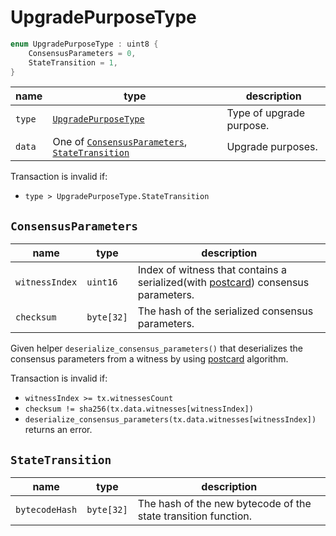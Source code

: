 # UpgradePurposeType

```c++
enum UpgradePurposeType : uint8 {
    ConsensusParameters = 0,
    StateTransition = 1,
}
```

| name   | type                                                                                        | description              |
|--------|---------------------------------------------------------------------------------------------|--------------------------|
| `type` | [`UpgradePurposeType`](#UpgradePurposeType)                                                 | Type of upgrade purpose. |
| `data` | One of [`ConsensusParameters`](#ConsensusParameters), [`StateTransition`](#StateTransition) | Upgrade purposes.        |

Transaction is invalid if:

- `type > UpgradePurposeType.StateTransition`

## `ConsensusParameters`

| name           | type       | description                                                                                                                   |
|----------------|------------|-------------------------------------------------------------------------------------------------------------------------------|
| `witnessIndex` | `uint16`   | Index of witness that contains a serialized(with [postcard](https://docs.rs/postcard/latest/postcard/)) consensus parameters. |
| `checksum`     | `byte[32]` | The hash of the serialized consensus parameters.                                                                              |

Given helper `deserialize_consensus_parameters()` that deserializes the consensus parameters from a witness by using [postcard](https://docs.rs/postcard/latest/postcard/) algorithm.

Transaction is invalid if:

- `witnessIndex >= tx.witnessesCount`
- `checksum != sha256(tx.data.witnesses[witnessIndex])`
- `deserialize_consensus_parameters(tx.data.witnesses[witnessIndex])` returns an error.

## `StateTransition`

| name           | type       | description                                                    |
|----------------|------------|----------------------------------------------------------------|
| `bytecodeHash` | `byte[32]` | The hash of the new bytecode of the state transition function. |
